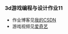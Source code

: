 ### 3d游戏编程与设计作业11
* 作业博客见[我的CSDN](https://blog.csdn.net/xuan_ting/article/details/103576523)
* 游戏视频见[爱奇艺](http://www.iqiyi.com/w_19sb4jz6qd.html)
